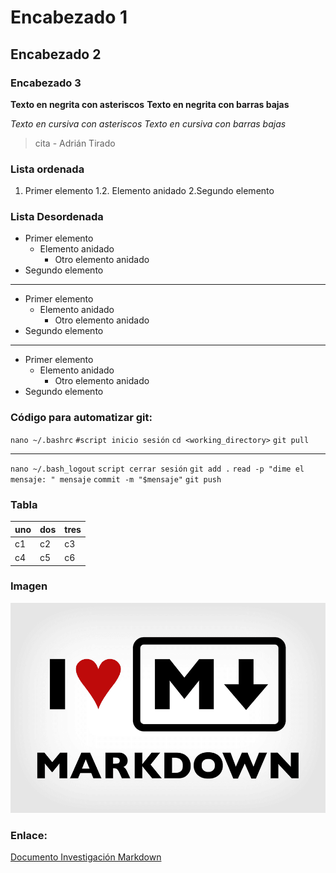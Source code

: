 # Encabezado 1
## Encabezado 2
### Encabezado 3

**Texto en negrita con asteriscos**
__Texto en negrita con barras bajas__

*Texto en cursiva con asteriscos*
_Texto en cursiva con barras bajas_

> cita - Adrián Tirado

### Lista ordenada
1. Primer elemento
	1.2. Elemento anidado
2.Segundo elemento


### Lista Desordenada
* Primer elemento
	* Elemento anidado
		* Otro elemento anidado
* Segundo elemento

---

+ Primer elemento
	+ Elemento anidado
		+ Otro elemento anidado
+ Segundo elemento

---

- Primer elemento
	- Elemento anidado
		- Otro elemento anidado
- Segundo elemento

### Código para automatizar git:
`nano ~/.bashrc`
`#script inicio sesión`
 `cd <working_directory>`
 `git pull`

---

`nano ~/.bash_logout`
`script cerrar sesión`
`git add .`
`read -p "dime el mensaje: " mensaje`
`commit -m "$mensaje"`
`git push`

### Tabla

| uno | dos | tres|
| ------ | ------ | ------ |
| c1 | c2 | c3 |
| c4 | c5 | c6 | 

### Imagen

  
![Texto alternativo](markdown.png)

### Enlace:
[Documento Investigación Markdown](markdownInvestigacion.md)